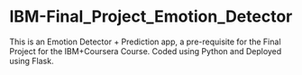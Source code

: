 # IBM-Final_Project_Emotion_Detector
This is an Emotion Detector + Prediction app, a pre-requisite for the Final Project for the IBM+Coursera Course. Coded using Python and Deployed using Flask.
